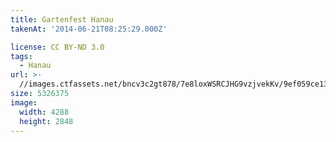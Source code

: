 ```yaml
---
title: Gartenfest Hanau
takenAt: '2014-06-21T08:25:29.000Z'

license: CC BY-ND 3.0
tags:
  - Hanau
url: >-
  //images.ctfassets.net/bncv3c2gt878/7e8loxWSRCJHG9vzjvekKv/9ef059ce13f0c7ba35a590b8949f49a0/gartenfest-hanau_14493094603_o
size: 5326375
image:
  width: 4288
  height: 2848
---
```

